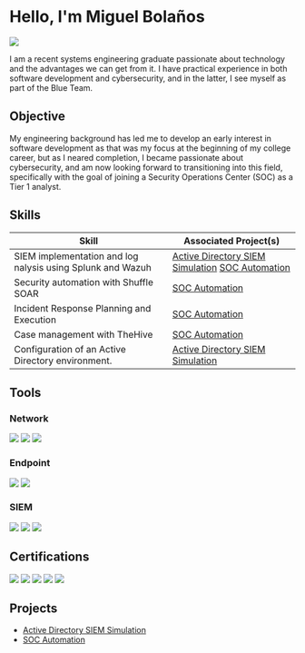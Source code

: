 # Hello, I'm Miguel Bolaños
<a href="https://www.linkedin.com/in/mbolanoss/"><img src="https://img.shields.io/badge/-LinkedIn-0072b1?&style=for-the-badge&logo=linkedin&logoColor=white" /></a>

I am a recent systems engineering graduate passionate about technology and the advantages we can get from it. I have practical experience in both software development and cybersecurity, and in the latter, I see myself as part of the Blue Team.

## Objective

My engineering background has led me to develop an early interest in software development as that was my focus at the beginning of my college career, but as I neared completion, I became passionate about cybersecurity, and am now looking forward to transitioning into this field, specifically with the goal of joining a Security Operations Center (SOC) as a Tier 1 analyst.

## Skills

| Skill                                         | Associated Project(s)         |
|-----------------------------------------------|----------------------------|
| SIEM implementation and log nalysis using Splunk and Wazuh         | <a href="https://github.com/mbolanoss/Active-Directory-SIEM-Simulation">Active Directory SIEM Simulation</a> <a href="https://github.com/mbolanoss/SOC-Automation">SOC Automation</a>|
| Security automation with Shuffle SOAR         | <a href="https://github.com/mbolanoss/SOC-Automation">SOC Automation</a>|
| Incident Response Planning and Execution      | <a href="https://github.com/mbolanoss/SOC-Automation">SOC Automation</a>|
| Case management with TheHive                  | <a href="https://github.com/mbolanoss/SOC-Automation">SOC Automation</a>|
| Configuration of an Active Directory environment. | <a href="https://github.com/mbolanoss/Active-Directory-SIEM-Simulation">Active Directory SIEM Simulation</a>|

## Tools

### Network
<div>
    <img src="https://img.shields.io/badge/-Wireshark-1679A7?&style=for-the-badge&logo=Wireshark&logoColor=white" />
    <img src="https://img.shields.io/badge/-Suricata-EF3B2D?&style=for-the-badge&logo=Suricata&logoColor=white" />
    <img src="https://img.shields.io/badge/-Zeek-777BB4?&style=for-the-badge&logo=Zeek&logoColor=white" />
</div>

### Endpoint
<div>
    <img src="https://img.shields.io/badge/-Microsoft_Defender_for_Endpoint-00A4EF?&style=for-the-badge&logo=Microsoft&logoColor=white" />
    <img src="https://img.shields.io/badge/-Velociraptor-4B275F?&style=for-the-badge&logo=Velociraptor&logoColor=white" />
</div>

### SIEM
<div>
    <img src="https://img.shields.io/badge/-Microsoft_Sentinel-0078D4?&style=for-the-badge&logo=Microsoft&logoColor=white" />
    <img src="https://img.shields.io/badge/-Splunk-000000?&style=for-the-badge&logo=Splunk&logoColor=white" />
    <img src="https://img.shields.io/badge/-Elastic-005571?&style=for-the-badge&logo=Elastic&logoColor=white" />
</div>

## Certifications
<div>
<img src="https://img.shields.io/badge/-Security%2B-FF0000?&style=for-the-badge&logo=CompTIA&logoColor=white" />
<img src="https://img.shields.io/badge/-Network%2B-007ACC?&style=for-the-badge&logo=CompTIA&logoColor=white" />
<img src="https://img.shields.io/badge/-A%2B-4D4D4D?&style=for-the-badge&logo=CompTIA&logoColor=white" />
<img src="https://img.shields.io/badge/-CDSA-006400?&style=for-the-badge&logoColor=white" />
<img src="https://img.shields.io/badge/-CCD-000080?&style=for-the-badge&logoColor=white" />
</div>

## Projects
- [Active Directory SIEM Simulation](https://github.com/mbolanoss/Active-Directory-SIEM-Simulation)
- [SOC Automation](https://github.com/mbolanoss/SOC-Automation)
